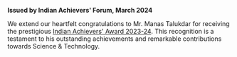 **Issued by Indian Achievers' Forum, March 2024**

We extend our heartfelt congratulations to Mr. Manas Talukdar for receiving the prestigious [Indian Achievers' Award 2023-24](https://www.iafindia.com/mr-manas-talukdar/). This recognition is a testament to his outstanding achievements and remarkable contributions towards Science & Technology.
